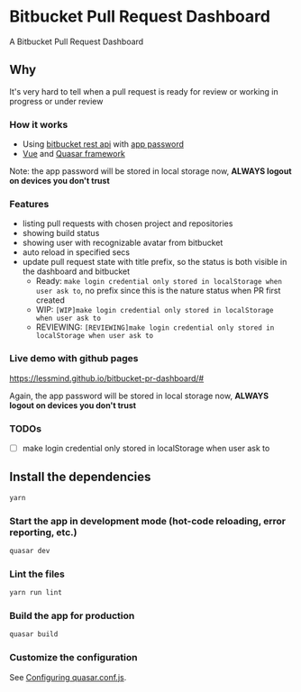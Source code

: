 # Bitbucket Pull Request Dashboard

A Bitbucket Pull Request Dashboard

## Why
It's very hard to tell when a pull request is ready for review or working in progress or under review

### How it works
- Using [bitbucket rest api](https://api.bitbucket.org/) with [app password](https://bitbucket.org/account/settings/app-passwords/)
- [Vue](https://vuejs.org/) and [Quasar framework](https://quasar.dev/)

Note: the app password will be stored in local storage now, **ALWAYS logout on devices you don't trust**

### Features
- listing pull requests with chosen project and repositories
- showing build status
- showing user with recognizable avatar from bitbucket
- auto reload in specified secs
- update pull request state with title prefix, so the status is both visible in the dashboard and bitbucket
  - Ready: `make login credential only stored in localStorage when user ask to`, no prefix since this is the nature status when PR first created
  - WIP: `[WIP]make login credential only stored in localStorage when user ask to`
  - REVIEWING: `[REVIEWING]make login credential only stored in localStorage when user ask to`
  
### Live demo with github pages
https://lessmind.github.io/bitbucket-pr-dashboard/#

Again, the app password will be stored in local storage now, **ALWAYS logout on devices you don't trust**

### TODOs
- [ ] make login credential only stored in localStorage when user ask to

## Install the dependencies
```bash
yarn
```

### Start the app in development mode (hot-code reloading, error reporting, etc.)
```bash
quasar dev
```

### Lint the files
```bash
yarn run lint
```

### Build the app for production
```bash
quasar build
```

### Customize the configuration
See [Configuring quasar.conf.js](https://quasar.dev/quasar-cli/quasar-conf-js).
